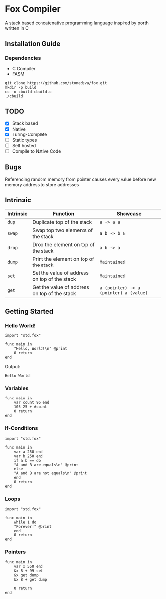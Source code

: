 # Fox Compiler
A stack based concatenative programming language inspired by porth
written in C

## Installation Guide
### Dependencies
- C Compiler
- FASM

```console
git clone https://github.com/stonedeva/fox.git
mkdir -p build
cc -o cbuild cbuild.c
./cbuild
```

## TODO
- [x] Stack based
- [x] Native
- [x] Turing-Complete
- [ ] Static types
- [ ] Self hosted
- [ ] Compile to Native Code

## Bugs
Referencing random memory from pointer causes every value
before new memory address to store addresses

## Intrinsic
| Intrinsic     | Function                                   | Showcase  |
|---------------|--------------------------------------------|-----------|
| ```dup```     | Duplicate top of the stack                 | ```a -> a a```  |
| ```swap```     | Swap top two elements of the stack        |  ```a b -> b a``` |
| ```drop```     | Drop the element on top of the stack      |	```a b -> a```	|
| ```dump```	| Print the element on top of the stack	     |	```Maintained``` |
| ```set```     | Set the value of address on top of the stack      |	```Maintained```	|
| ```get```	| Get the value of address on top of the stack	     |	```a (pointer) -> a (pointer) a (value)``` |

## Getting Started
### Hello World!
```code
import "std.fox"

func main in
    "Hello, World!\n" @print
    0 return
end
```
Output:
```code
Hello World
```

### Variables
```code
func main in
    var count 95 end
    105 25 + #count
    0 return
end
```

### If-Conditions
```code
import "std.fox"

func main in
    var a 250 end
    var b 250 end
    if a b == do
	"A and B are equals\n" @print
    else
	"A and B are not equals\n" @print
    end
    0 return
end
```

### Loops
```code
import "std.fox"

func main in
    while 1 do
	"Forever!" @print
    end
    0 return
end
```

### Pointers
```code
func main in
    var x 550 end
    &x 8 + 99 set
    &x get dump
    &x 8 + get dump

    0 return
end

